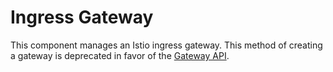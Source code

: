 # Ingress Gateway

This component manages an Istio ingress gateway.  This method of creating a
gateway is deprecated in favor of the [Gateway API][1].

[1]: https://gateway-api.sigs.k8s.io/
